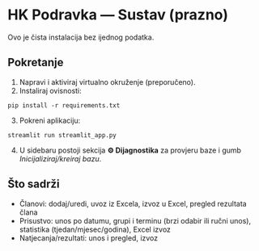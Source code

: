 # HK Podravka — Sustav (prazno)

Ovo je čista instalacija bez ijednog podatka.

## Pokretanje
1) Napravi i aktiviraj virtualno okruženje (preporučeno).
2) Instaliraj ovisnosti:
```
pip install -r requirements.txt
```
3) Pokreni aplikaciju:
```
streamlit run streamlit_app.py
```
4) U sidebaru postoji sekcija **⚙️ Dijagnostika** za provjeru baze i gumb *Inicijaliziraj/kreiraj bazu*.

## Što sadrži
- Članovi: dodaj/uredi, uvoz iz Excela, izvoz u Excel, pregled rezultata člana
- Prisustvo: unos po datumu, grupi i terminu (brzi odabir ili ručni unos), statistika (tjedan/mjesec/godina), Excel izvoz
- Natjecanja/rezultati: unos i pregled, izvoz
